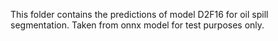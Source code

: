 This folder contains the predictions of model D2F16 for oil spill segmentation. Taken from onnx model for test purposes only.
